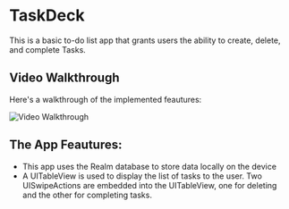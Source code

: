 # TaskDeck

This is a basic to-do list app that grants users the ability to create, delete, and complete Tasks.

## Video Walkthrough
Here's a walkthrough of the implemented feautures:

<img src='https://media.giphy.com/media/MVO3UcIpv6ClOoWBXu/giphy.gif'  title='Video Walkthrough' width='' alt='Video Walkthrough' />

## The App Feautures:
- This app uses the Realm database to store data locally on the device
- A UITableView is used to display the list of tasks to the user. Two UISwipeActions are embedded into the UITableView, one for deleting and the other for completing tasks.

